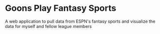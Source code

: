 # Goons Play Fantasy Sports

A web application to pull data from ESPN's fantasy sports and visualize the data for myself and fellow league members
